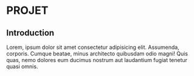 # PROJET

## Introduction

  Lorem, ipsum dolor sit amet consectetur adipisicing elit. Assumenda, corporis. Cumque beatae, minus architecto quibusdam odio magni! Quis quas, nemo dolores eum ducimus nostrum aut laudantium fugiat tenetur quasi omnis.